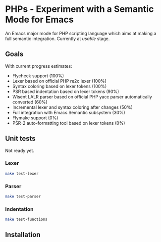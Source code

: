 # PHPs - Experiment with a Semantic Mode for Emacs

An Emacs major mode for PHP scripting language which aims at making a full semantic integration. Currently at *usable* stage.

## Goals

With current progress estimates:

* Flycheck support (100%)
* Lexer based on official PHP re2c lexer (100%)
* Syntax coloring based on lexer tokens (100%)
* PSR based indentation based on lexer tokens (90%)
* Wisent LALR parser based on official PHP yacc parser automatically converted (60%)
* Incremental lexer and syntax coloring after changes (50%)
* Full integration with Emacs Semantic subsystem (30%)
* Flymake support (0%)
* PSR-2 auto-formatting tool based on lexer tokens (0%)

## Unit tests

Not ready yet.

### Lexer

``` bash
make test-lexer
```

### Parser

``` bash
make test-parser
```

### Indentation

``` bash
make test-functions
```

## Installation

